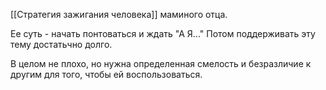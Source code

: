 [[Стратегия зажигания человека]] маминого отца.

Ее суть - начать понтоваться и ждать "А Я..." Потом поддерживать эту тему достатьчно долго.

В целом не плохо, но нужна определенная смелость и безразличие к другим для того, чтобы ей воспользоваться.